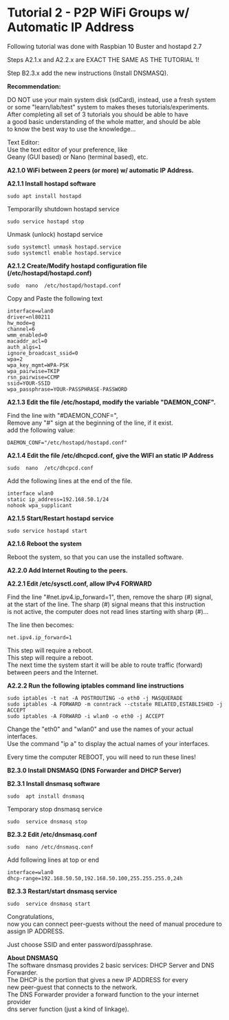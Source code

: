 # Tutorial 2 - P2P WiFi Groups w/ Automatic IP Address  
  
Following tutorial was done with Raspbian 10 Buster and hostapd 2.7  
  
Steps A2.1.x and A2.2.x are EXACT THE SAME AS THE TUTORIAL 1!  
  
Step B2.3.x add the new instructions (Install DNSMASQ).  
  
  
**Recommendation:**  
  
DO NOT use your main system disk (sdCard), instead, use a fresh system  
or some "learn/lab/test" system to makes theses tutorials/experiments.  
After completing all set of 3 tutorials you should be able to have  
a good basic understanding of the whole matter, and should be able  
to know the best way to use the knowledge...  
  
Text Editor:  
Use the text editor of your preference, like  
Geany (GUI based) or Nano (terminal based), etc.  
  
  
  
**A2.1.0 WiFi between 2 peers (or more) w/ automatic IP Address.**  
  
  
**A2.1.1 Install hostapd software**  
  
	sudo apt install hostapd  
  
Temporarilly shutdown hostapd service  
  
	sudo service hostapd stop  
  
Unmask (unlock) hostapd service  
  
	sudo systemctl unmask hostapd.service  
	sudo systemctl enable hostapd.service  
  
  
**A2.1.2 Create/Modify hostapd configuration file (/etc/hostapd/hostapd.conf)**  
  
	sudo  nano  /etc/hostapd/hostapd.conf  
  
Copy and Paste the following text  
  
```
interface=wlan0  
driver=nl80211  
hw_mode=g  
channel=6  
wmm_enabled=0  
macaddr_acl=0  
auth_algs=1  
ignore_broadcast_ssid=0  
wpa=2  
wpa_key_mgmt=WPA-PSK  
wpa_pairwise=TKIP  
rsn_pairwise=CCMP  
ssid=YOUR-SSID  
wpa_passphrase=YOUR-PASSPHRASE-PASSWORD  
```
  
  
  
**A2.1.3 Edit the file /etc/hostapd, modify the variable "DAEMON_CONF".**  
  
Find the line with "#DAEMON_CONF=",   
Remove any "#" sign at the beginning of the line, if it exist.  
add the following value:  
  
```
DAEMON_CONF="/etc/hostapd/hostapd.conf"  
```
  
  
  
**A2.1.4 Edit the file /etc/dhcpcd.conf, give the WIFI an static IP Address**  
  
  
	sudo  nano  /etc/dhcpcd.conf  
  
Add the following lines at the end of the file.  
  
```
interface wlan0  
static ip_address=192.168.50.1/24  
nohook wpa_supplicant  
```
  
  
  
**A2.1.5 Start/Restart hostapd service**  
  
  
	sudo service hostapd start  
  
  
  
**A2.1.6 Reboot the system**  
  
  
Reboot the system, so that you can use the installed software.   
  
  
  

**A2.2.0 Add Internet Routing to the peers.**  

  
  
**A2.2.1 Edit /etc/sysctl.conf, allow IPv4 FORWARD**  
  
  
Find the line "#net.ipv4.ip_forward=1", then, remove the sharp (#) signal,  
at the start of the line. The sharp (#) signal means that this instruction  
is not active, the computer does not read lines starting with sharp (#)...  
  
The line then becomes:  
  
	net.ipv4.ip_forward=1  
  
This step will require a reboot.  
This step will require a reboot.  
The next time the system start it will be able to route traffic (forward)  
between peers and the Internet.  
  
  
  
**A2.2.2 Run the following iptables command line instructions**  
  
  
	sudo iptables -t nat -A POSTROUTING -o eth0 -j MASQUERADE  
	sudo iptables -A FORWARD -m conntrack --ctstate RELATED,ESTABLISHED -j ACCEPT  
	sudo iptables -A FORWARD -i wlan0 -o eth0 -j ACCEPT  
	  
Change the "eth0" and "wlan0" and use the names of your actual interfaces.  
Use the command "ip a" to display the actual names of your interfaces.  
  
Every time the computer REBOOT, you will need to run these lines!  
  
  
  

**B2.3.0 Install DNSMASQ (DNS Forwarder and DHCP Server)**  
  
  
  
**B2.3.1 Install dnsmasq software**  
  
  
	sudo  apt install dnsmasq  
  
Temporary stop dnsmasq service  
  
	sudo  service dnsmasq stop  
  
	  
  
**B2.3.2 Edit /etc/dnsmasq.conf**  
  
  
	sudo  nano /etc/dnsmasq.conf  
  
  
Add following lines at top or end  
  
  
```
interface=wlan0  
dhcp-range=192.168.50.50,192.168.50.100,255.255.255.0,24h	  
```
  
  
  
**B2.3.3 Restart/start dnsmasq service**  
  
  
	sudo  service dnsmasq start  
  
  
  
  
Congratulations,  
now you can connect peer-guests without the need of manual procedure to assign IP ADDRESS.  
  
Just choose SSID and enter password/passphrase.  
  
  
  
**About DNSMASQ**  
The software dnsmasq provides 2 basic services: DHCP Server and DNS Forwarder.  
The DHCP is the portion that gives a new IP ADDRESS for every  
new peer-guest that connects to the network.  
The DNS Forwarder provider a forward function to the your internet provider  
dns server function (just a kind of linkage).  
  
